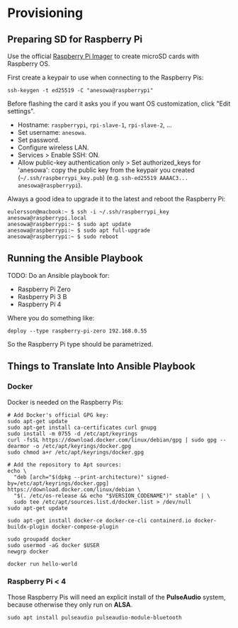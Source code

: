 # Provisioning

## Preparing SD for Raspberry Pi

Use the official [Raspberry Pi Imager](https://www.raspberrypi.com/software/) to create
microSD cards with Raspberry OS.

First create a keypair to use when connecting to the Raspberry Pis:

```
ssh-keygen -t ed25519 -C "anesowa@raspberrypi"
```

Before flashing the card it asks you if you want OS customization, click "Edit
settings".

- Hostname: `raspberrypi`, `rpi-slave-1`, `rpi-slave-2`, ...
- Set username: `anesowa`.
- Set password.
- Configure wireless LAN.
- Services > Enable SSH: ON.
- Allow public-key authentication only > Set authorized_keys for 'anesowa': copy the
  public key from the keypair you created (`~/.ssh/raspberrypi_key.pub`) (e.g.
  `ssh-ed25519 AAAAC3... anesowa@raspberrypi`).

Always a good idea to upgrade it to the latest and reboot the Raspberry Pi:

```
eulersson@macbook:~ $ ssh -i ~/.ssh/raspberrypi_key anesowa@raspberrypi.local
anesowa@raspberrypi:~ $ sudo apt update
anesowa@raspberrypi:~ $ sudo apt full-upgrade
anesowa@raspberrypi:~ $ sudo reboot
```

## Running the Ansible Playbook

TODO: Do an Ansible playbook for:

- Raspberry Pi Zero
- Rasbperry Pi 3 B
- Raspberry Pi 4

Where you do something like:

```
deploy --type raspberry-pi-zero 192.168.0.55
```

So the Raspberry Pi type should be parametrized.

## Things to Translate Into Ansible Playbook

### Docker

Docker is needed on the Raspberry Pis:

```
# Add Docker's official GPG key:
sudo apt-get update
sudo apt-get install ca-certificates curl gnupg
sudo install -m 0755 -d /etc/apt/keyrings
curl -fsSL https://download.docker.com/linux/debian/gpg | sudo gpg --dearmor -o /etc/apt/keyrings/docker.gpg
sudo chmod a+r /etc/apt/keyrings/docker.gpg

# Add the repository to Apt sources:
echo \
  "deb [arch="$(dpkg --print-architecture)" signed-by=/etc/apt/keyrings/docker.gpg] https://download.docker.com/linux/debian \
  "$(. /etc/os-release && echo "$VERSION_CODENAME")" stable" | \
  sudo tee /etc/apt/sources.list.d/docker.list > /dev/null
sudo apt-get update

sudo apt-get install docker-ce docker-ce-cli containerd.io docker-buildx-plugin docker-compose-plugin

sudo groupadd docker
sudo usermod -aG docker $USER
newgrp docker
```

```
docker run hello-world
```

### Raspberry Pi < 4

Those Raspberry Pis will need an explicit install of the **PulseAudio** system, because
otherwise they only run on **ALSA**.

```
sudo apt install pulseaudio pulseaudio-module-bluetooth
```
